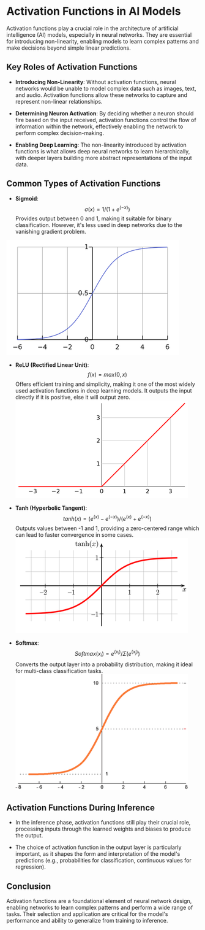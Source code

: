 # Activation Functions in AI Models

Activation functions play a crucial role in the architecture of artificial intelligence (AI) models, especially in neural networks. They are essential for introducing non-linearity, enabling models to learn complex patterns and make decisions beyond simple linear predictions.

## Key Roles of Activation Functions

- **Introducing Non-Linearity**: Without activation functions, neural networks would be unable to model complex data such as images, text, and audio. Activation functions allow these networks to capture and represent non-linear relationships.

- **Determining Neuron Activation**: By deciding whether a neuron should fire based on the input received, activation functions control the flow of information within the network, effectively enabling the network to perform complex decision-making.

- **Enabling Deep Learning**: The non-linearity introduced by activation functions is what allows deep neural networks to learn hierarchically, with deeper layers building more abstract representations of the input data.

## Common Types of Activation Functions

- **Sigmoid**: 
$$
σ(x) = 1 / (1 + e^(-x))
$$
Provides output between 0 and 1, making it suitable for binary classification. However, it's less used in deep networks due to the vanishing gradient problem.

![Sigmoid image](img/Sigmoid.png)

- **ReLU (Rectified Linear Unit)**: 
$$
f(x) = max(0, x)
$$
Offers efficient training and simplicity, making it one of the most widely used activation functions in deep learning models. It outputs the input directly if it is positive, else it will output zero.
![ReLU image](img/ReLU.png)

- **Tanh (Hyperbolic Tangent)**: 
$$
tanh(x) = (e^(x) - e^(-x)) / (e^(x) + e^(-x))
$$
Outputs values between -1 and 1, providing a zero-centered range which can lead to faster convergence in some cases.
![Tanh image](img/tanh.png)

- **Softmax**: 
$$
Softmax(x_i) = e^(x_i) / Σ(e^(x_j))
$$
Converts the output layer into a probability distribution, making it ideal for multi-class classification tasks.
![Softmax image](img/Softmax.png)

## Activation Functions During Inference

- In the inference phase, activation functions still play their crucial role, processing inputs through the learned weights and biases to produce the output.
  
- The choice of activation function in the output layer is particularly important, as it shapes the form and interpretation of the model's predictions (e.g., probabilities for classification, continuous values for regression).

## Conclusion

Activation functions are a foundational element of neural network design, enabling networks to learn complex patterns and perform a wide range of tasks. Their selection and application are critical for the model's performance and ability to generalize from training to inference.